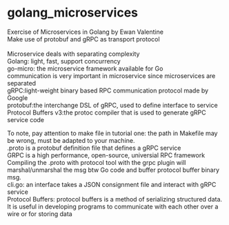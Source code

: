 # golang_microservices
Exercise of Microservices in Golang by Ewan Valentine<br/> 
Make use of protobuf and gRPC as transport protocol<br/>  
Microservice deals with separating complexity<br/> 
Golang: light, fast, support concurrency<br/> 
go-micro: the microservice framework available for Go<br/> 
communication is very important in microservice since microservices are separated<br/> 
gRPC:light-weight binary based RPC communication protocol made by Google<br/> 
protobuf:the interchange DSL of gRPC, used to define interface to service<br/> 
Protocol Buffers v3:the protoc compiler that is used to generate gRPC service code<br/> 

To note, pay attention to make file in tutorial one: the path in Makefile may be wrong, must be adapted to your machine.<br/> 
.proto is a protobuf definition file that defines a gRPC service<br/> 
GRPC is a high performance, open-source, universial RPC framework<br/> 
Compiling the .proto with protocol tool with the grpc plugin will marshal/unmarshal the msg btw Go code and buffer protocol buffer binary msg.<br/> 
cli.go: an interface takes a JSON consignment file and interact with gRPC service<br/> 
Protocol Buffers: protocol buffers is a method of serializing structured data. It is useful in developing programs to communicate with each other over a wire or for storing data
